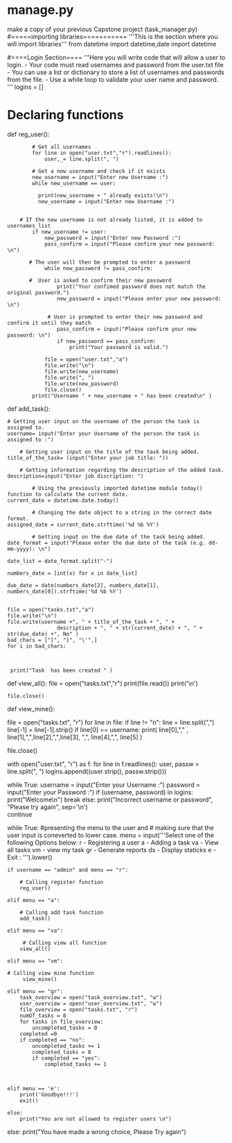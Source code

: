 # manage.py
make a copy of your previous Capstone project (task_manager.py)
#=====importing libraries===========
'''This is the section where you will import libraries'''
from datetime import datetime,date
import datetime


#====Login Section====
'''Here you will write code that will allow a user to login.
    - Your code must read usernames and password from the user.txt file
    - You can use a list or dictionary to store a list of usernames and passwords from the file.
    - Use a while loop to validate your user name and password.
'''
logins = []
# Declaring functions
def reg_user():

            # Get all usernames 
            for line in open("user.txt","r").readlines(): 
                user,_= line.split(", ") 

            # Get a new username and check if it exists
            new_username = input("Enter new Username :")  
            while new_username == user:
             
              print(new_username + " already exists!\n")
              new_username = input("Enter new Username :") 

              
        # If the new username is not already listed, it is added to usernames_list
            if new_username != user:
                new_password = input("Enter new Password :")
                pass_confirm = input("Please confirm your new password: \n")
                
           # The user will then be prompted to enter a password     
                while new_password != pass_confirm:

           #  User is asked to confirm their new password
                    print("Your confimed password does not match the original password.")
                    new_password = input("Please enter your new password: \n")

                 # User is prompted to enter their new password and confirm it until they match
                    pass_confirm = input("Please confirm your new password: \n")
                    if new_password == pass_confirm:
                        print("Your password is valid.")
                                
                file = open("user.txt","a")
                file.write("\n")
                file.write(new_username)
                file.write(", ")
                file.write(new_password)
                file.close()
            print("Username " + new_username + " has been created\n" )
                        

def add_task():
    
     
    # Getting user input on the username of the person the task is assigned to.
    username= input("Enter your Username of the person the task is assigned to :")
        
        # Getting user input on the title of the task being added. 
    title_of_the_task= (input("Enter your job title: "))
        
        # Getting information regarding the description of the added task.
    description=input("Enter job discription: ")

            # Using the previously imported datetime module today() function to calculate the current date.
    current_date = datetime.date.today()

            # Changing the date object to a string in the correct date format.
    assigned_date = current_date.strftime('%d %b %Y')

            # Getting input on the due date of the task being added.
    date_format = input("Please enter the due date of the task (e.g. dd-mm-yyyy): \n")

    date_list = date_format.split("-")

    numbers_date = [int(x) for x in date_list]

    due_date = date(numbers_date[2], numbers_date[1], numbers_date[0]).strftime('%d %b %Y') 

    
    file = open("tasks.txt","a")
    file.write("\n")
    file.write(username +", " + title_of_the_task + ", " + 
                    description + ", " + str(current_date) + ", " + str(due_date) +", No" )
    bad_chars = ["[", "]", "\'",]  
    for i in bad_chars:  

        

     print("Task  has been created " )

def view_all():
    file = open("tasks.txt","r")
    print(file.read())
    print('\n')
          
    file.close()


def view_mine():
    
  file = open("tasks.txt", "r")
  for line in file:
     if line != "n":
        line = line.split(",")
        line[-1] = line[-1].strip()
        if line[0] == username:
          print( line[0],"," , line[1],",",line[2],",",line[3], ",", line[4],",", line[5] )

  file.close()


with open("user.txt", "r") as f:
    for line in f.readlines():
        user, passw = line.split(", ")
        logins.append((user.strip(), passw.strip()))

while True:
  username = input("Enter your Username :")
  password = input("Enter your Password :")
  if (username, password) in logins:
        print("Welcome\n")
        break
  else:
    print("Incorrect username or password", "Please try again", sep='\n')     
    continue
  
while True:
    #presenting the menu to the user and 
    # making sure that the user input is coneverted to lower case.
    menu = input('''Select one of the following Options below:
r - Registering a user
a - Adding a task
va - View all tasks
vm - view my task
gr - Generate reports 
ds - Display staticks 
e - Exit
: ''').lower()
    
    if username == "admin" and menu == "r":

        # Calling register function
        reg_user()

    elif menu == "a":

        # Calling add task function
        add_task()

    elif menu == "va":

         # Calling view all function
        view_all()

    elif menu == "vm":
        
    # Calling view mine function
         view_mine()

    elif menu == "gr":
        task_overview = open("task_overview.txt", "w")
        user_overview = open("user_overview.txt", "w")
        file_overview = open("tasks.txt", "r")
        numOf_tasks = 0
        for tasks in file_overview:
            uncompleted_tasks = 0
        completed =0
        if completed == "no":
            uncompleted_tasks += 1
            completed_tasks = 0
            if completed == "yes":
                completed_tasks += 1



    elif menu == 'e':
        print('Goodbye!!!')
        exit()

    else:
        print("You are not allowed to register users \n")
        
else:
    print("You have made a wrong choice, Please Try again")

    
    
         

   

